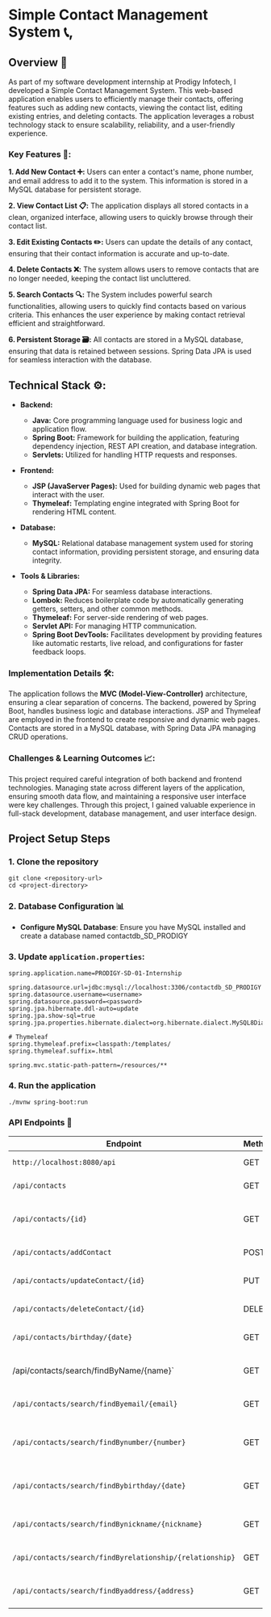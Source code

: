 # Simple Contact Management System 📞,

## Overview 🌟
As part of my software development internship at Prodigy Infotech, I developed a Simple Contact Management System. This web-based application enables users to efficiently manage their contacts, offering features such as adding new contacts, viewing the contact list, editing existing entries, and deleting contacts. The application leverages a robust technology stack to ensure scalability, reliability, and a user-friendly experience.

### Key Features 🔑:

**1. Add New Contact ➕:**
Users can enter a contact's name, phone number, and email address to add it to the system. This information is stored in a MySQL database for persistent storage.

**2. View Contact List 📋:**
The application displays all stored contacts in a clean, organized interface, allowing users to quickly browse through their contact list.

**3. Edit Existing Contacts ✏️:**
Users can update the details of any contact, ensuring that their contact information is accurate and up-to-date.

**4. Delete Contacts ❌:**
The system allows users to remove contacts that are no longer needed, keeping the contact list uncluttered.

**5. Search Contacts 🔍:**
The System includes powerful search functionalities, allowing users to quickly find contacts based on various criteria. This enhances the user experience by making contact retrieval efficient and straightforward.

**6. Persistent Storage 🗃️:**
All contacts are stored in a MySQL database, ensuring that data is retained between sessions. Spring Data JPA is used for seamless interaction with the database.

## Technical Stack ⚙️:

- **Backend:**
  - **Java:** Core programming language used for business logic and application flow.
  - **Spring Boot:** Framework for building the application, featuring dependency injection, REST API creation, and database integration.
  - **Servlets:** Utilized for handling HTTP requests and responses.
- **Frontend:**
  - **JSP (JavaServer Pages):** Used for building dynamic web pages that interact with the user.
  - **Thymeleaf:** Templating engine integrated with Spring Boot for rendering HTML content.
- **Database:**
  - **MySQL:** Relational database management system used for storing contact information, providing persistent storage, and ensuring data integrity.

- **Tools & Libraries:**
  - **Spring Data JPA:** For seamless database interactions.
  - **Lombok:** Reduces boilerplate code by automatically generating getters, setters, and other common methods.
  - **Thymeleaf:** For server-side rendering of web pages.
  - **Servlet API:** For managing HTTP communication.
  - **Spring Boot DevTools:** Facilitates development by providing features like automatic restarts, live reload, and configurations for faster feedback loops.

### Implementation Details 🛠️:
The application follows the **MVC (Model-View-Controller)** architecture, ensuring a clear separation of concerns. The backend, powered by Spring Boot, handles business logic and database interactions. JSP and Thymeleaf are employed in the frontend to create responsive and dynamic web pages. Contacts are stored in a MySQL database, with Spring Data JPA managing CRUD operations.

### Challenges & Learning Outcomes  📈:
This project required careful integration of both backend and frontend technologies. Managing state across different layers of the application, ensuring smooth data flow, and maintaining a responsive user interface were key challenges. Through this project, I gained valuable experience in full-stack development, database management, and user interface design.

## Project Setup Steps
### 1. Clone the repository
  ```
  git clone <repository-url>
  cd <project-directory>
  ```
### 2. Database Configuration 📊
- **Configure MySQL Database**: Ensure you have MySQL installed and create a database named   contactdb_SD_PRODIGY

### 3. Update `application.properties`:

```properties
spring.application.name=PRODIGY-SD-01-Internship

spring.datasource.url=jdbc:mysql://localhost:3306/contactdb_SD_PRODIGY
spring.datasource.username=<username>
spring.datasource.password=<password>
spring.jpa.hibernate.ddl-auto=update
spring.jpa.show-sql=true
spring.jpa.properties.hibernate.dialect=org.hibernate.dialect.MySQL8Dialect

# Thymeleaf
spring.thymeleaf.prefix=classpath:/templates/
spring.thymeleaf.suffix=.html

spring.mvc.static-path-pattern=/resources/**
```
### 4. Run the application
```
./mvnw spring-boot:run
```

### API Endpoints 📡

| Endpoint                          | Method | Description                             |
|-----------------------------------|--------|-----------------------------------------|
| `http://localhost:8080/api`       |  GET   | Display the Home page                   |
| `/api/contacts`                   | GET    | Retrieve all contacts                   |
| `/api/contacts/{id}`              | GET    | Retrieve a specific contact by ID       |
| `/api/contacts/addContact`        | POST   | Add a new contact                       |
| `/api/contacts/updateContact/{id}`| PUT    | Update an existing contact              |
| `/api/contacts/deleteContact/{id}`| DELETE | Delete a contact                        |
| `/api/contacts/birthday/{date}`   | GET    | Retrieve contacts by birthday           |
/api/contacts/search/findByName/{name}`       | GET    | Search for contacts by name            |
| `/api/contacts/search/findByemail/{email}`     | GET    | Search for contacts by email           |
| `/api/contacts/search/findBynumber/{number}`   | GET    | Search for contacts by phone number    |
| `/api/contacts/search/findBybirthday/{date}`   | GET    | Search for contacts by birthday date   |
| `/api/contacts/search/findBynickname/{nickname}`| GET   | Search for contacts by nickname        |
| `/api/contacts/search/findByrelationship/{relationship}`| GET | Search for contacts by relationship    |
| `/api/contacts/search/findByaddress/{address}` | GET    | Search for contacts by address         |


